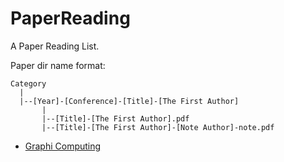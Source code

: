 # PaperReading
A Paper Reading List.

Paper dir name format:

```
Category
  |
  |--[Year]-[Conference]-[Title]-[The First Author]
       |
       |--[Title]-[The First Author].pdf
       |--[Title]-[The First Author]-[Note Author]-note.pdf
```

- [Graphi Computing](./GraphComputing/)
